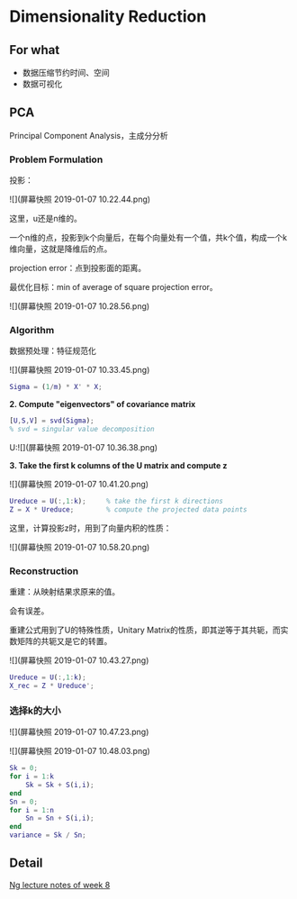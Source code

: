 # Dimensionality Reduction

## For what

- 数据压缩节约时间、空间
- 数据可视化


## PCA

Principal Component Analysis，主成分分析

### Problem Formulation

投影：

![](屏幕快照 2019-01-07 10.22.44.png)

这里，u还是n维的。

一个n维的点，投影到k个向量后，在每个向量处有一个值，共k个值，构成一个k维向量，这就是降维后的点。

projection error：点到投影面的距离。

最优化目标：min of average of square projection error。

![](屏幕快照 2019-01-07 10.28.56.png)

### Algorithm

数据预处理：特征规范化

![](屏幕快照 2019-01-07 10.33.45.png)

```matlab
Sigma = (1/m) * X' * X;
```

**2. Compute "eigenvectors" of covariance matrix**

```matlab
[U,S,V] = svd(Sigma);
% svd = singular value decomposition
```

U:![](屏幕快照 2019-01-07 10.36.38.png)

**3. Take the first k columns of the U matrix and compute z**

![](屏幕快照 2019-01-07 10.41.20.png)

```matlab
Ureduce = U(:,1:k);     % take the first k directions
Z = X * Ureduce;        % compute the projected data points
```

这里，计算投影z时，用到了向量内积的性质：

![](屏幕快照 2019-01-07 10.58.20.png)

### Reconstruction

重建：从映射结果求原来的值。

会有误差。

重建公式用到了U的特殊性质，Unitary Matrix的性质，即其逆等于其共轭，而实数矩阵的共轭又是它的转置。

![](屏幕快照 2019-01-07 10.43.27.png)

```matlab
Ureduce = U(:,1:k); 
X_rec = Z * Ureduce';
```



### 选择k的大小

![](屏幕快照 2019-01-07 10.47.23.png)

![](屏幕快照 2019-01-07 10.48.03.png)

```matlab
Sk = 0;
for i = 1:k
	Sk = Sk + S(i,i);
end
Sn = 0;
for i = 1:n
	Sn = Sn + S(i,i);
end
variance = Sk / Sn;
```



## Detail

[Ng lecture notes of week 8](https://www.coursera.org/learn/machine-learning/resources/kGWsY)

